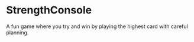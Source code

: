 # StrengthConsole
A fun game where you try and win by playing the highest card with careful planning.
